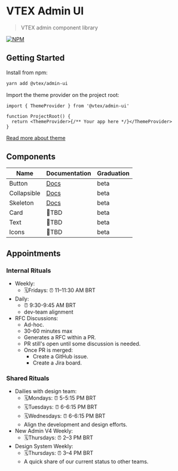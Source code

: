 # VTEX Admin UI

> VTEX admin component library

[![NPM](https://img.shields.io/npm/v/@vtex/admin-ui.svg)](https://www.npmjs.com/package/@vtex/admin-ui)

## Getting Started

Install from npm:

```bash
yarn add @vtex/admin-ui
```

Import the theme provider on the project root:

```tsx
import { ThemeProvider } from '@vtex/admin-ui'

function ProjectRoot() {
  return <ThemeProvider>{/** Your app here */}</ThemeProvider>
}
```

[Read more about theme](./src/theme/README.md)

## Components

| Name        | Documentation                                  | Graduation |
| ----------- | ---------------------------------------------- | ---------- |
| Button      | [Docs](./src/components/Button/README.md)      | beta       |
| Collapsible | [Docs](./src/components/Collapsible/README.md) | beta       |
| Skeleton    | [Docs](./src/components/Skeleton/README.md)    | beta       |
| Card        | 🚫TBD                                          | beta       |
| Text        | 🚫TBD                                          | beta       |
| Icons       | 🚫TBD                                          | beta       |

## Appointments

### Internal Rituals

- Weekly:
  - 🗓Fridays: ⏰ 11–11:30 AM BRT
- Daily:
  - ⏰ 9:30-9:45 AM BRT
  - dev-team alignment
- RFC Discussions:
  - Ad-hoc.
  - 30-60 minutes max
  - Generates a RFC within a PR.
  - PR still's open until some discussion is needed.
  - Once PR is merged:
    - Create a GitHub issue.
    - Create a Jira board.

### Shared Rituals

- Dailies with design team:
  - 🗓Mondays: ⏰ 5-5:15 PM BRT
  - 🗓Tuesdays: ⏰ 6-6:15 PM BRT
  - 🗓Wednesdays: ⏰ 6-6:15 PM BRT
  - Align the development and design efforts.
- New Admin V4 Weekly:
  - 🗓Thursdays: ⏰ 2–3 PM BRT
- Design System Weekly:
  - 🗓Thursdays: ⏰ 3–4 PM BRT
  - A quick share of our current status to other teams.
